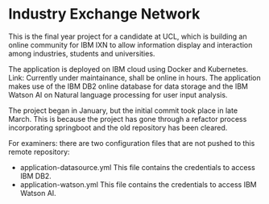 # Industry Exchange Network
This is the final year project for a candidate at UCL, which is building an online community for IBM IXN to allow
information display and interaction among industries, students and universities.  

The application is deployed on IBM cloud using Docker and Kubernetes.  
Link: Currently under maintainance, shall be online in hours.
The application makes use of the IBM DB2 online database for data storage and the IBM Watson AI on Natural language processing for user input analysis.  

The project began in January, but the initial commit took place in late March. This is because the project has gone through a refactor process incorporating springboot and the old repository has been cleared. 

For examiners: there are two configuration files that are not pushed to this remote repository:
- application-datasource.yml This file contains the credentials to access IBM DB2.
- application-watson.yml This file contains the credentials to access IBM Watson AI.
